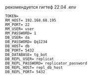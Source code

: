 рекомендуется гигтеф 22.04
.env
```plaintext
TOKEN=
RM_HOST= 192.168.68.195
RM_PORT= 22
RM_USER= user
RM_PASSWORD= 1
DB_USER= da
DB_PASSWORD= Qq1234
DB_HOST= db
DB_PORT= 5432
DB_DATABASE= tg_bot
DB_REPL_USER= replicat
DB_REPL_PASSWORD= replicator_password
DB_REPL_HOST= repl_db_host
DB_REPL_PORT= 5432
 ```
